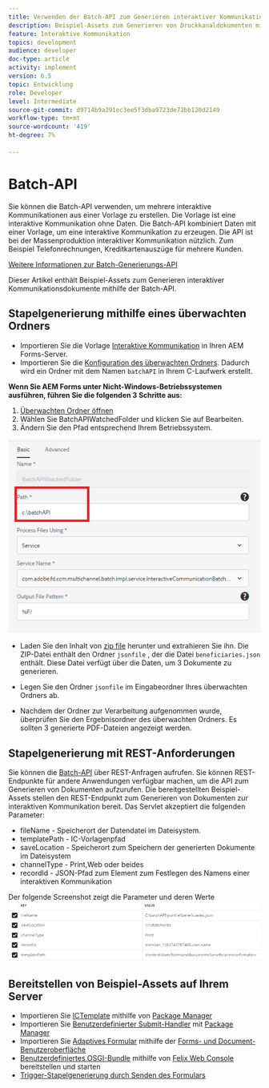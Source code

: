 ```yaml
---
title: Verwenden der Batch-API zum Generieren interaktiver Kommunikationsdokumente
description: Beispiel-Assets zum Generieren von Druckkanaldokumenten mit der Batch-API
feature: Interaktive Kommunikation
topics: development
audience: developer
doc-type: article
activity: implement
version: 6.5
topic: Entwicklung
role: Developer
level: Intermediate
source-git-commit: d9714b9a291ec3ee5f3dba9723de72bb120d2149
workflow-type: tm+mt
source-wordcount: '419'
ht-degree: 7%

---
```



# Batch-API

Sie können die Batch-API verwenden, um mehrere interaktive Kommunikationen aus einer Vorlage zu erstellen. Die Vorlage ist eine interaktive Kommunikation ohne Daten. Die Batch-API kombiniert Daten mit einer Vorlage, um eine interaktive Kommunikation zu erzeugen. Die API ist bei der Massenproduktion interaktiver Kommunikation nützlich. Zum Beispiel Telefonrechnungen, Kreditkartenauszüge für mehrere Kunden.

[Weitere Informationen zur Batch-Generierungs-API](https://docs.adobe.com/content/help/en/experience-manager-65/forms/interactive-communications/generate-multiple-interactive-communication-using-batch-api.html)

Dieser Artikel enthält Beispiel-Assets zum Generieren interaktiver Kommunikationsdokumente mithilfe der Batch-API.

## Stapelgenerierung mithilfe eines überwachten Ordners

* Importieren Sie die Vorlage [Interaktive Kommunikation](assets/Beneficiaries-confirmation.zip) in Ihren AEM Forms-Server.
* Importieren Sie die [Konfiguration des überwachten Ordners](assets/batch-generation-api.zip). Dadurch wird ein Ordner mit dem Namen `batchAPI` in Ihrem C-Laufwerk erstellt.

**Wenn Sie AEM Forms unter Nicht-Windows-Betriebssystemen ausführen, führen Sie die folgenden 3 Schritte aus:**

1. [Überwachten Ordner öffnen](http://localhost:4502/libs/fd/core/WatchfolderUI/content/UI.html)
2. Wählen Sie BatchAPIWatchedFolder und klicken Sie auf Bearbeiten.
3. Ändern Sie den Pfad entsprechend Ihrem Betriebssystem.

![path](assets/watched-folder-batch-api-basic.PNG)

* Laden Sie den Inhalt von [zip file](assets/jsonfile.zip) herunter und extrahieren Sie ihn. Die ZIP-Datei enthält den Ordner `jsonfile` , der die Datei `beneficiaries.json` enthält. Diese Datei verfügt über die Daten, um 3 Dokumente zu generieren.

* Legen Sie den Ordner `jsonfile` im Eingabeordner Ihres überwachten Ordners ab.
* Nachdem der Ordner zur Verarbeitung aufgenommen wurde, überprüfen Sie den Ergebnisordner des überwachten Ordners. Es sollten 3 generierte PDF-Dateien angezeigt werden.

## Stapelgenerierung mit REST-Anforderungen

Sie können die [Batch-API](https://helpx.adobe.com/de/experience-manager/6-5/forms/javadocs/index.html) über REST-Anfragen aufrufen. Sie können REST-Endpunkte für andere Anwendungen verfügbar machen, um die API zum Generieren von Dokumenten aufzurufen.
Die bereitgestellten Beispiel-Assets stellen den REST-Endpunkt zum Generieren von Dokumenten zur interaktiven Kommunikation bereit. Das Servlet akzeptiert die folgenden Parameter:

* fileName - Speicherort der Datendatei im Dateisystem.
* templatePath - IC-Vorlagenpfad
* saveLocation - Speicherort zum Speichern der generierten Dokumente im Dateisystem
* channelType - Print,Web oder beides
* recordId - JSON-Pfad zum Element zum Festlegen des Namens einer interaktiven Kommunikation

Der folgende Screenshot zeigt die Parameter und deren Werte
![Beispielanfrage](assets/generate-ic-batch-servlet.PNG)

## Bereitstellen von Beispiel-Assets auf Ihrem Server

* Importieren Sie [ICTemplate](assets/ICTemplate.zip) mithilfe von [Package Manager](http://localhost:4502/crx/packmgr/index.jsp)
* Importieren Sie [Benutzerdefinierter Submit-Handler](assets/BatchAPICustomSubmit.zip) mit [Package Manager](http://localhost:4502/crx/packmgr/index.jsp)
* Importieren Sie [Adaptives Formular](assets/BatchGenerationAPIAF.zip) mithilfe der [Forms- und Document-Benutzeroberfläche](http://localhost:4502/aem/forms.html/content/dam/formsanddocuments)
* [Benutzerdefiniertes OSGI-Bundle](assets/batchgenerationapi.batchgenerationapi.core-1.0-SNAPSHOT.jar) mithilfe von [Felix Web Console](http://localhost:4502/system/console/bundles) bereitstellen und starten
* [Trigger-Stapelgenerierung durch Senden des Formulars](http://localhost:4502/content/dam/formsanddocuments/batchgenerationapi/jcr:content?wcmmode=disabled)
